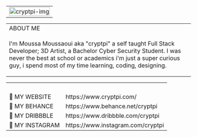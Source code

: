 <table>
 <tr><td><img src="https://ethereum.org/static/a0f00bb81aaf3743c3d42c8270451781/31987/newrings.png" width="100%" height="auto" alt="cryptpi-img"/></td></tr>
</table>
<table>
 <tr><td>ABOUT ME</td></tr>
 <tr><td> <p>I'm Moussa Moussaoui aka "cryptpi" a self taught Full Stack Developer; 3D Artist, a Bachelor Cyber Security Student. I was never the best at school or academics i'm just a super curious guy, i spend most of my time learning, coding, designing.</p> </td></tr>
</table>

<table>
 <tr><td></td><td></br></td></tr>
<tr><td>🌟 MY WEBSITE </td><td> https://www.cryptpi.com/ </td></tr>
<tr><td>🌟 MY BEHANCE </td><td> https://www.behance.net/cryptpi </td></tr>
<tr><td>🌟 MY DRIBBBLE </td><td> https://www.dribbble.com/cryptpi </td></tr>
<tr><td>🌟 MY INSTAGRAM </td><td> https://www.instagram.com/cryptpi </td></tr>
</table>

